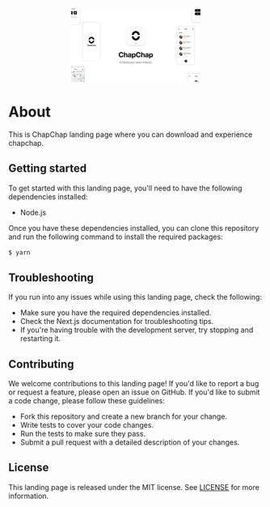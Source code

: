 <p align="center"><img src="public/marketing/og.png" alt="Thumbnail" style="zoom:25%;" /></p>

# About

This is ChapChap landing page where you can download and experience chapchap.

## Getting started

To get started with this landing page, you'll need to have the following dependencies installed:

- Node.js

Once you have these dependencies installed, you can clone this repository and run the following command to install the required packages:

```bash
$ yarn
```

## Troubleshooting

If you run into any issues while using this landing page, check the following:

- Make sure you have the required dependencies installed.
- Check the Next.js documentation for troubleshooting tips.
- If you're having trouble with the development server, try stopping and restarting it.

## Contributing

We welcome contributions to this landing page! If you'd like to report a bug or request a feature, please open an issue on GitHub. If you'd like to submit a code change, please follow these guidelines:

- Fork this repository and create a new branch for your change.
- Write tests to cover your code changes.
- Run the tests to make sure they pass.
- Submit a pull request with a detailed description of your changes.

## License

This landing page is released under the MIT license. See [LICENSE](LICENSE) for more information.